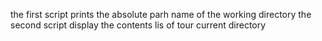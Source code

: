 the first script prints the absolute parh name of the  working directory
the second script display the contents lis of tour current directory
